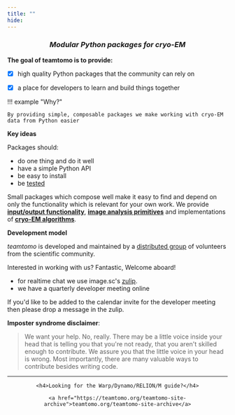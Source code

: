 ```yaml
---
title: ""
hide:
---
```


<style>
  .md-typeset h1,
  .md-content__button {
    display: none;
  }
  .md-main__inner {
    margin-top: 0;
  }
</style>


<div align="center">
    <h3><i>Modular Python packages for cryo-EM</i></h3>
</div>

**The goal of teamtomo is to provide:**

- [x] high quality Python packages that the community can rely on
- [x] a place for developers to learn and build things together


!!! example "Why?"

    By providing simple, composable packages we make working with cryo-EM data from Python easier


**Key ideas**

Packages should:
- do one thing and do it well
- have a simple Python API
- be easy to install
- be [tested](https://docs.pytest.org/en/7.1.x/)

Small packages which compose well make it easy to find and 
depend on only the functionality which is relevant for your own work.
We provide [**input/output functionality**](site/io_packages.md), [**image analysis primitives**](site/primitives.md) 
and implementations of [**cryo-EM algorithms**](site/algorithms.md).

**Development model**

*teamtomo* is developed and maintained by a [distributed group](site/team.md) of 
volunteers from the scientific community.

Interested in working with us? Fantastic, Welcome aboard! 

- for realtime chat we use image.sc's [zulip](https://imagesc.zulipchat.com/#narrow/stream/426493-TeamTomo). 
- we have a quarterly developer meeting online

If you'd like to be added to the calendar invite for the developer meeting then
please drop a message in the zulip.

**Imposter syndrome disclaimer**: 
 > We want your help. No, really. There may be a little voice inside your head that is telling you that you're not ready, that you aren't skilled enough to contribute. We assure you that the little voice in your head is wrong. Most importantly, there are many valuable ways to contribute besides writing code.


-----

<div align="center">

    <h4>Looking for the Warp/Dynamo/RELION/M guide?</h4>

    <a href="https://teamtomo.org/teamtomo-site-archive">teamtomo.org/teamtomo-site-archive</a>

</div>

